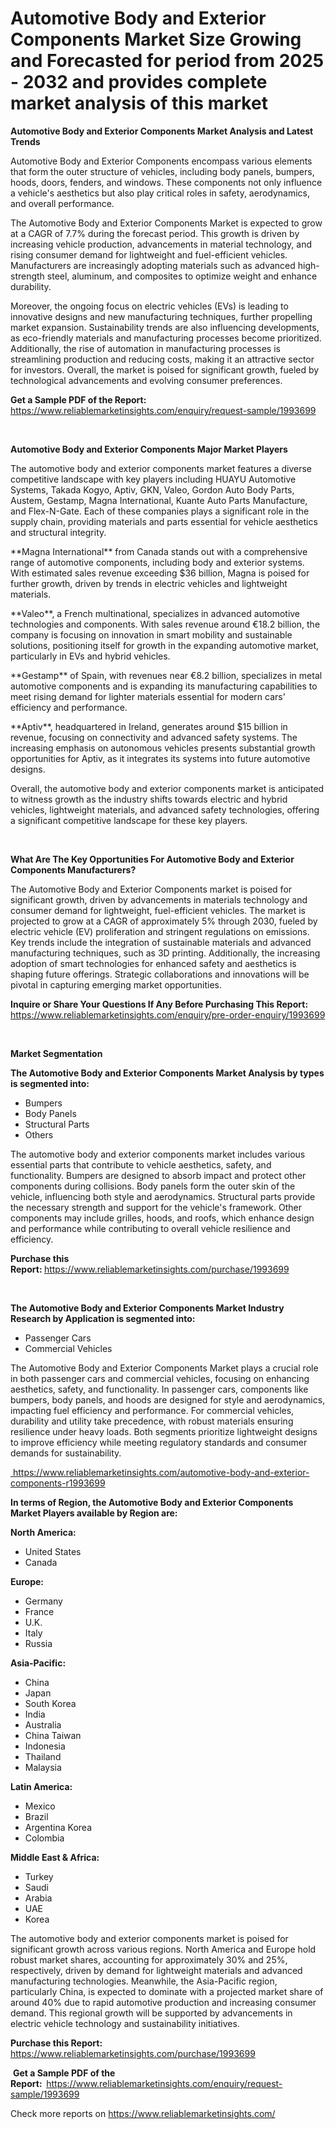 <p><h1>Automotive Body and Exterior Components Market Size Growing and Forecasted for period from 2025 - 2032 and provides complete market analysis of this market</h1></p><p><strong>Automotive Body and Exterior Components Market Analysis and Latest Trends</strong></p>
<p><p>Automotive Body and Exterior Components encompass various elements that form the outer structure of vehicles, including body panels, bumpers, hoods, doors, fenders, and windows. These components not only influence a vehicle's aesthetics but also play critical roles in safety, aerodynamics, and overall performance. </p><p>The Automotive Body and Exterior Components Market is expected to grow at a CAGR of 7.7% during the forecast period. This growth is driven by increasing vehicle production, advancements in material technology, and rising consumer demand for lightweight and fuel-efficient vehicles. Manufacturers are increasingly adopting materials such as advanced high-strength steel, aluminum, and composites to optimize weight and enhance durability. </p><p>Moreover, the ongoing focus on electric vehicles (EVs) is leading to innovative designs and new manufacturing techniques, further propelling market expansion. Sustainability trends are also influencing developments, as eco-friendly materials and manufacturing processes become prioritized. Additionally, the rise of automation in manufacturing processes is streamlining production and reducing costs, making it an attractive sector for investors. Overall, the market is poised for significant growth, fueled by technological advancements and evolving consumer preferences.</p></p>
<p><strong>Get a Sample PDF of the Report:&nbsp;</strong> <a href="https://www.reliablemarketinsights.com/enquiry/request-sample/1993699?utm_campaign=3583&utm_medium=2&utm_source=Github&utm_content=ia&utm_term=29032025&utm_id=automotive-body-and-exterior-components">https://www.reliablemarketinsights.com/enquiry/request-sample/1993699</a></p>
<p>&nbsp;</p>
<p><strong>Automotive Body and Exterior Components Major Market Players</strong></p>
<p><p>The automotive body and exterior components market features a diverse competitive landscape with key players including HUAYU Automotive Systems, Takada Kogyo, Aptiv, GKN, Valeo, Gordon Auto Body Parts, Austem, Gestamp, Magna International, Kuante Auto Parts Manufacture, and Flex-N-Gate. Each of these companies plays a significant role in the supply chain, providing materials and parts essential for vehicle aesthetics and structural integrity.</p><p>**Magna International** from Canada stands out with a comprehensive range of automotive components, including body and exterior systems. With estimated sales revenue exceeding $36 billion, Magna is poised for further growth, driven by trends in electric vehicles and lightweight materials.</p><p>**Valeo**, a French multinational, specializes in advanced automotive technologies and components. With sales revenue around €18.2 billion, the company is focusing on innovation in smart mobility and sustainable solutions, positioning itself for growth in the expanding automotive market, particularly in EVs and hybrid vehicles.</p><p>**Gestamp** of Spain, with revenues near €8.2 billion, specializes in metal automotive components and is expanding its manufacturing capabilities to meet rising demand for lighter materials essential for modern cars' efficiency and performance.</p><p>**Aptiv**, headquartered in Ireland, generates around $15 billion in revenue, focusing on connectivity and advanced safety systems. The increasing emphasis on autonomous vehicles presents substantial growth opportunities for Aptiv, as it integrates its systems into future automotive designs.</p><p>Overall, the automotive body and exterior components market is anticipated to witness growth as the industry shifts towards electric and hybrid vehicles, lightweight materials, and advanced safety technologies, offering a significant competitive landscape for these key players.</p></p>
<p>&nbsp;</p>
<p><strong>What Are The Key Opportunities For Automotive Body and Exterior Components Manufacturers?</strong></p>
<p><p>The Automotive Body and Exterior Components market is poised for significant growth, driven by advancements in materials technology and consumer demand for lightweight, fuel-efficient vehicles. The market is projected to grow at a CAGR of approximately 5% through 2030, fueled by electric vehicle (EV) proliferation and stringent regulations on emissions. Key trends include the integration of sustainable materials and advanced manufacturing techniques, such as 3D printing. Additionally, the increasing adoption of smart technologies for enhanced safety and aesthetics is shaping future offerings. Strategic collaborations and innovations will be pivotal in capturing emerging market opportunities.</p></p>
<p><strong>Inquire or Share Your Questions If Any Before Purchasing This Report:</strong> <a href="https://www.reliablemarketinsights.com/enquiry/pre-order-enquiry/1993699?utm_campaign=3583&utm_medium=2&utm_source=Github&utm_content=ia&utm_term=29032025&utm_id=automotive-body-and-exterior-components">https://www.reliablemarketinsights.com/enquiry/pre-order-enquiry/1993699</a></p>
<p>&nbsp;</p>
<p><strong>Market Segmentation</strong></p>
<p><strong>The Automotive Body and Exterior Components Market Analysis by types is segmented into:</strong></p>
<p><ul><li>Bumpers</li><li>Body Panels</li><li>Structural Parts</li><li>Others</li></ul></p>
<p><p>The automotive body and exterior components market includes various essential parts that contribute to vehicle aesthetics, safety, and functionality. Bumpers are designed to absorb impact and protect other components during collisions. Body panels form the outer skin of the vehicle, influencing both style and aerodynamics. Structural parts provide the necessary strength and support for the vehicle's framework. Other components may include grilles, hoods, and roofs, which enhance design and performance while contributing to overall vehicle resilience and efficiency.</p></p>
<p><strong>Purchase this Report:&nbsp;</strong><a href="https://www.reliablemarketinsights.com/purchase/1993699?utm_campaign=3583&utm_medium=2&utm_source=Github&utm_content=ia&utm_term=29032025&utm_id=automotive-body-and-exterior-components">https://www.reliablemarketinsights.com/purchase/1993699</a></p>
<p>&nbsp;</p>
<p><strong>The Automotive Body and Exterior Components Market Industry Research by Application is segmented into:</strong></p>
<p><ul><li>Passenger Cars</li><li>Commercial Vehicles</li></ul></p>
<p><p>The Automotive Body and Exterior Components Market plays a crucial role in both passenger cars and commercial vehicles, focusing on enhancing aesthetics, safety, and functionality. In passenger cars, components like bumpers, body panels, and hoods are designed for style and aerodynamics, impacting fuel efficiency and performance. For commercial vehicles, durability and utility take precedence, with robust materials ensuring resilience under heavy loads. Both segments prioritize lightweight designs to improve efficiency while meeting regulatory standards and consumer demands for sustainability.</p></p>
<p><a href="https://www.reliablemarketinsights.com/automotive-body-and-exterior-components-r1993699?utm_campaign=3583&utm_medium=2&utm_source=Github&utm_content=ia&utm_term=29032025&utm_id=automotive-body-and-exterior-components">&nbsp;https://www.reliablemarketinsights.com/automotive-body-and-exterior-components-r1993699</a></p>
<p><strong>In terms of Region, the Automotive Body and Exterior Components Market Players available by Region are:</strong></p>
<p>
    <p> <strong> North America: </strong>
        <ul>
            <li>United States</li>
            <li>Canada</li>
        </ul>
        </p> 
    <p> <strong> Europe: </strong>
        <ul>
            <li>Germany</li>
            <li>France</li>
            <li>U.K.</li>
            <li>Italy</li>
            <li>Russia</li>
        </ul>
        </p> 
    <p> <strong> Asia-Pacific: </strong>
        <ul>
            <li>China</li>
            <li>Japan</li>
            <li>South Korea</li>
            <li>India</li>
            <li>Australia</li>
            <li>China Taiwan</li>
            <li>Indonesia</li>
            <li>Thailand</li>
            <li>Malaysia</li>
        </ul>
        </p> 
    <p> <strong> Latin America: </strong>
        <ul>
            <li>Mexico</li>
            <li>Brazil</li>
            <li>Argentina Korea</li>
            <li>Colombia</li>
        </ul>
        </p> 
    <p> <strong> Middle East & Africa: </strong>
        <ul>
            <li>Turkey</li>
            <li>Saudi</li>
            <li>Arabia</li>
            <li>UAE</li>
            <li>Korea</li>
        </ul>
    </p>
    </p>
<p><p>The automotive body and exterior components market is poised for significant growth across various regions. North America and Europe hold robust market shares, accounting for approximately 30% and 25%, respectively, driven by demand for lightweight materials and advanced manufacturing technologies. Meanwhile, the Asia-Pacific region, particularly China, is expected to dominate with a projected market share of around 40% due to rapid automotive production and increasing consumer demand. This regional growth will be supported by advancements in electric vehicle technology and sustainability initiatives.</p></p>
<p><strong>Purchase this Report: </strong><a href="https://www.reliablemarketinsights.com/purchase/1993699?utm_campaign=3583&utm_medium=2&utm_source=Github&utm_content=ia&utm_term=29032025&utm_id=automotive-body-and-exterior-components">https://www.reliablemarketinsights.com/purchase/1993699</a></p>
<p>&nbsp;<strong>Get a Sample PDF of the Report:&nbsp;&nbsp;</strong><a href="https://www.reliablemarketinsights.com/enquiry/request-sample/1993699?utm_campaign=3583&utm_medium=2&utm_source=Github&utm_content=ia&utm_term=29032025&utm_id=automotive-body-and-exterior-components">https://www.reliablemarketinsights.com/enquiry/request-sample/1993699</a></p>
<p><strong></strong></p>
<p>Check more reports on <a href="https://www.reliablemarketinsights.com/?utm_campaign=3583&utm_medium=2&utm_source=Github&utm_content=ia&utm_term=29032025&utm_id=automotive-body-and-exterior-components">https://www.reliablemarketinsights.com/</a></p>